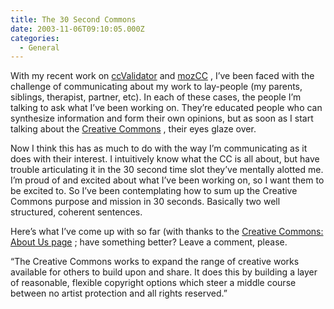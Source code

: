 ```yaml
---
title: The 30 Second Commons
date: 2003-11-06T09:10:05.000Z
categories:
  - General
---
```

With my recent work on [ccValidator][1]  and [mozCC][2] , I’ve been faced with the challenge of communicating about my work to lay-people (my parents, siblings, therapist, partner, etc). In each of these cases, the people I’m talking to ask what I’ve been working on. They’re educated people who can synthesize information and form their own opinions, but as soon as I start talking about the [Creative Commons][3] , their eyes glaze over.

Now I think this has as much to do with the way I’m communicating as it does with their interest. I intuitively know what the CC is all about, but have trouble articulating it in the 30 second time slot they’ve mentally alotted me. I’m proud of and excited about what I’ve been working on, so I want them to be excited to. So I’ve been contemplating how to sum up the Creative Commons purpose and mission in 30 seconds. Basically two well structured, coherent sentences.

Here’s what I’ve come up with so far (with thanks to the [Creative Commons: About Us page](http://creativecommons.org/learn/aboutus/) ; have something better? Leave a comment, please.

“The Creative Commons works to expand the range of creative works available for others to build upon and share. It does this by building a layer of reasonable, flexible copyright options which steer a middle course between no artist protection and all rights reserved.”

 [1]: http://www.yergler.net/projects/ccvalidator
 [2]: http://www.yergler.net/projects/mozcc
 [3]: http://www.creativecommons.org
